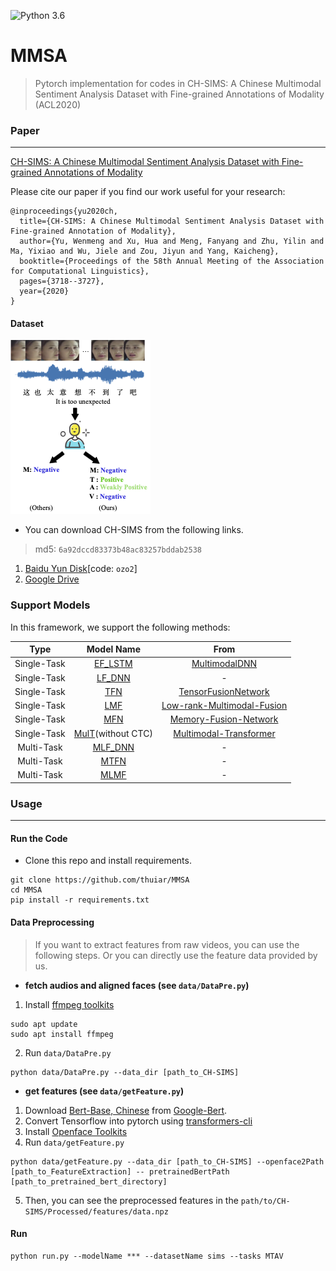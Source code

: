 ![Python 3.6](https://img.shields.io/badge/python-3.6-green.svg)
# MMSA 
> Pytorch implementation for codes in CH-SIMS: A Chinese Multimodal Sentiment Analysis Dataset with Fine-grained Annotations of Modality (ACL2020)

### Paper
---
[CH-SIMS: A Chinese Multimodal Sentiment Analysis Dataset with Fine-grained Annotations of Modality](https://www.aclweb.org/anthology/2020.acl-main.343/)

Please cite our paper if you find our work useful for your research:
```
@inproceedings{yu2020ch,
  title={CH-SIMS: A Chinese Multimodal Sentiment Analysis Dataset with Fine-grained Annotation of Modality},
  author={Yu, Wenmeng and Xu, Hua and Meng, Fanyang and Zhu, Yilin and Ma, Yixiao and Wu, Jiele and Zou, Jiyun and Yang, Kaicheng},
  booktitle={Proceedings of the 58th Annual Meeting of the Association for Computational Linguistics},
  pages={3718--3727},
  year={2020}
}
```

#### Dataset
![Annotations](assets/Annotations.png)

- You can download CH-SIMS from the following links.
> md5: `6a92dccd83373b48ac83257bddab2538`

1. [Baidu Yun Disk](https://pan.baidu.com/s/1CmLdhYSVnNFAyA0DkR6tdA)[code: `ozo2`] 
2. [Google Drive](https://drive.google.com/file/d/1z6snOkOoy100F33lzmHHB_DUGJ47DaQo/view?usp=sharing)

### Support Models
In this framework, we support the following methods:

|     Type    |   Model Name      |     From                |
|:-----------:|:----------------:|:------------------------:|
| Single-Task |[EF_LSTM](models/singleTask/EF_LSTM.py)|[MultimodalDNN](https://github.com/rhoposit/MultimodalDNN)|
| Single-Task |[LF_DNN](models/singleTask/LF_DNN.py)|      -       |
| Single-Task |[TFN](models/singleTask/TFN.py)|[TensorFusionNetwork](https://github.com/A2Zadeh/TensorFusionNetwork)|
| Single-Task |[LMF](models/singleTask/LMF.py)| [Low-rank-Multimodal-Fusion](https://github.com/Justin1904/Low-rank-Multimodal-Fusion)|
| Single-Task |[MFN](models/singleTask/MFN.py)|[Memory-Fusion-Network](https://github.com/pliang279/MFN)|
| Single-Task |[MulT](models/singleTask/MulT.py)(without CTC) |[Multimodal-Transformer](https://github.com/yaohungt/Multimodal-Transformer)|
| Multi-Task  |[MLF_DNN](models/multiTask/MLF_DNN.py)|      -  |
| Multi-Task  |[MTFN](models/multiTask/MTFN.py)      |      -  |
| Multi-Task  |[MLMF](models/multiTask/MLMF.py)      |      -  |

### Usage
---

#### Run the Code
- Clone this repo and install requirements.
```
git clone https://github.com/thuiar/MMSA  
cd MMSA
pip install -r requirements.txt
```

#### Data Preprocessing
> If you want to extract features from raw videos, you can use the following steps. Or you can directly use the feature data provided by us.

- **fetch audios and aligned faces (see `data/DataPre.py`)**
1. Install [ffmpeg toolkits](https://www.ffmpegtoolkit.com/)
```
sudo apt update
sudo apt install ffmpeg
```

2. Run `data/DataPre.py`
```
python data/DataPre.py --data_dir [path_to_CH-SIMS]
```

- **get features (see `data/getFeature.py`)**
1. Download [Bert-Base, Chinese](https://storage.googleapis.com/bert_models/2018_11_03/chinese_L-12_H-768_A-12.zip) from [Google-Bert](https://github.com/google-research/bert).  
2. Convert Tensorflow into pytorch using [transformers-cli](https://huggingface.co/transformers/converting_tensorflow_models.html)  
3. Install [Openface Toolkits](https://github.com/TadasBaltrusaitis/OpenFace/wiki)  
4. Run `data/getFeature.py`
```
python data/getFeature.py --data_dir [path_to_CH-SIMS] --openface2Path [path_to_FeatureExtraction] -- pretrainedBertPath [path_to_pretrained_bert_directory]
```
5. Then, you can see the preprocessed features in the `path/to/CH-SIMS/Processed/features/data.npz`

#### Run

```
python run.py --modelName *** --datasetName sims --tasks MTAV
```